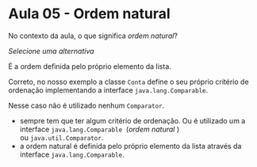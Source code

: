 # Aula 05 - Ordem natural

No contexto da aula, o que significa *ordem natural*?

*Selecione uma alternativa*

É a ordem definida pelo próprio elemento da lista.

Correto, no nosso exemplo a classe `Conta` define o seu próprio critério de ordenação implementando a interface `java.lang.Comparable`.

Nesse caso não é utilizado nenhum `Comparator`.

- sempre tem que ter algum critério de ordenação. Ou é utilizado um a interface `java.lang.Comparable`  (*ordem natural* ) ou `java.util.Comparator`.
- a ordem natural é definida pelo próprio elemento da lista através da interface `java.lang.Comparable`.